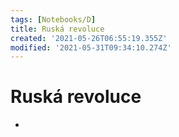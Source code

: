 ```yaml
---
tags: [Notebooks/D]
title: Ruská revoluce
created: '2021-05-26T06:55:19.355Z'
modified: '2021-05-31T09:34:10.274Z'
---
```


# Ruská revoluce
- 
